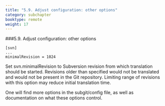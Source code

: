 ```yaml
---
title: "5.9. Adjust configuration: other options"
category: subchapter
booktype: remote
weight: 17
---
```

###5.9. Adjust configuration: other options

    [svn]
    ...
    minimalRevision = 1024

Set svn.minimalRevision to Subversion revision from which translation should be started. Revisions older than specified would not be translated and would not be present in the Git repository. Limiting range of revisions with this option may reduce initial translation time.

One will find more options in the subgit/config file, as well as documentation on what these options control.
